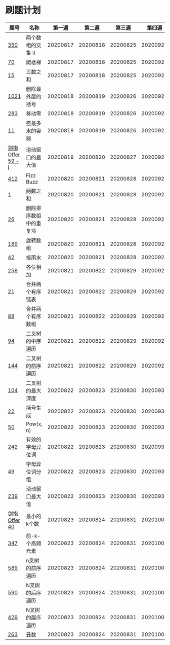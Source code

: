 
# 刷题计划

题号 | 名称 | 第一遍 | 第二遍 | 第三遍 | 第四遍
---|---|---|---|---|---
[350](https://leetcode-cn.com/problems/intersection-of-two-arrays-ii/) | 两个数组的交集 II | 20200817 | 20200818 | 20200825 | 20200925
[70](https://leetcode-cn.com/problems/climbing-stairs/) | 爬楼梯 | 20200817 | 20200818 | 20200825 | 20200925
[15](https://leetcode-cn.com/problems/3sum/solution/san-shu-zhi-he-by-leetcode-solution/) | 三数之和 | 20200817 | 20200818 | 20200825 | 20200925
[1021](https://leetcode-cn.com/problems/remove-outermost-parentheses/) | 删除最外层的括号 | 20200818 | 20200819 | 20200826 | 20200926
[283](https://leetcode-cn.com/problems/move-zeroes/) | 移动零 | 20200818 | 20200819 | 20200826 | 20200926
[11](https://leetcode-cn.com/problems/container-with-most-water/) | 盛最多水的容器 | 20200818 | 20200819 | 20200826 | 20200926
[剑指 Offer 59 - I](https://leetcode-cn.com/problems/hua-dong-chuang-kou-de-zui-da-zhi-lcof/) | 滑动窗口的最大值 | 20200819 | 20200820 | 20200827 | 20200927
[412](https://leetcode-cn.com/problems/fizz-buzz/) | Fizz Buzz | 20200820 | 20200821 | 20200828 | 20200928
[1](https://leetcode-cn.com/problems/two-sum/) | 两数之和 | 20200820 | 20200821 | 20200828 | 20200928
[26](https://leetcode-cn.com/problems/remove-duplicates-from-sorted-array/) | 删除排序数组中的重复项 | 20200820 | 20200821 | 20200828 | 20200928
[189](https://leetcode-cn.com/problems/rotate-array/) | 旋转数组 | 20200820 | 20200821 | 20200828 | 20200928
[42](https://leetcode-cn.com/problems/trapping-rain-water/) | 接雨水 | 20200820 | 20200821 | 20200828 | 20200928
[258](https://leetcode-cn.com/problems/add-digits/) | 各位相加 | 20200821 | 20200822 | 20200829 | 20200929
[21](https://leetcode-cn.com/problems/he-bing-liang-ge-pai-xu-de-lian-biao-lcof/) | 合并两个有序链表 | 20200821 | 20200822 | 20200829 | 20200929
[88](https://leetcode-cn.com/problems/merge-sorted-array/) | 合并两个有序数组 | 20200821 | 20200822 | 20200829 | 20200929
[94](https://leetcode-cn.com/problems/binary-tree-inorder-traversal/) | 二叉树的中序遍历 | 20200821 | 20200822 | 20200829 | 20200929
[144](https://leetcode-cn.com/problems/binary-tree-preorder-traversal/) | 二叉树的前序遍历 | 20200821 | 20200822 | 20200829 | 20200929
[104](https://leetcode-cn.com/problems/maximum-depth-of-binary-tree/) | 二叉树的最大深度 | 20200822 | 20200823 | 20200830 | 20200930
[22](https://leetcode-cn.com/problems/generate-parentheses/) | 括号生成 | 20200822 | 20200823 | 20200830 | 20200930
[50](https://leetcode-cn.com/problems/powx-n/) | Pow(x, n) | 20200822 | 20200823 | 20200830 | 20200930
[242](https://leetcode-cn.com/problems/valid-anagram/) | 有效的字母异位词 | 20200822 | 20200823 | 20200830 | 20200930
[49](https://leetcode-cn.com/problems/group-anagrams/) | 字母异位词分组 | 20200822 | 20200823 | 20200830 | 20200930
[239](https://leetcode-cn.com/problems/sliding-window-maximum/) | 滑动窗口最大值 | 20200822 | 20200823 | 20200830 | 20200930
[剑指 Offer 40](https://leetcode-cn.com/problems/zui-xiao-de-kge-shu-lcof/) | 最小的k个数 | 20200823 | 20200824 | 20200831 | 20201001
[347](https://leetcode-cn.com/problems/top-k-frequent-elements/) | 前-k-个高频元素 | 20200823 | 20200824 | 20200831 | 20201001
[589](https://leetcode-cn.com/problems/n-ary-tree-preorder-traversal/) | n叉树的前序遍历 | 20200823 | 20200824 | 20200831 | 20201001
[590](https://leetcode-cn.com/problems/n-ary-tree-postorder-traversal/) |  N叉树的后序遍历 | 20200823 | 20200824 | 20200831 | 20201001
[429](https://leetcode-cn.com/problems/n-ary-tree-level-order-traversal/) |  N叉树的层序遍历 | 20200823 | 20200824 | 20200831 | 20201001
[263](https://leetcode-cn.com/problems/ugly-number/) |  丑数 | 20200823 | 20200824 | 20200831 | 20201001